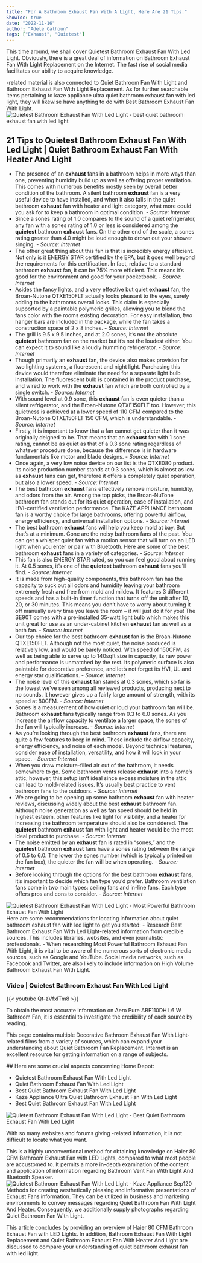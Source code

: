 ```yaml
---
title: "For A Bathroom Exhaust Fan With A Light, Here Are 21 Tips."
ShowToc: true 
date: "2022-11-16"
author: "Adele Calhoun" 
tags: ["Exhaust", "Quietest"]
---
```


	
This time around, we shall cover Quietest Bathroom Exhaust Fan With Led Light. Obviously, there is a great deal of information on Bathroom Exhaust Fan With Light Replacement on the Internet. The fast rise of social media facilitates our ability to acquire knowledge.

-related material is also connected to Quiet Bathroom Fan With Light and Bathroom Exhaust Fan With Light Replacement. As for further searchable items pertaining to kaze appliance ultra quiet bathroom exhaust fan with led light, they will likewise have anything to do with Best Bathroom Exhaust Fan With Light.
<img loading="lazy" src="https://ae01.alicdn.com/kf/H80aea1f930c04b2f98b53dbaf00796baA/Harri-potter-Dobby-Hermione-Granger-LORD-VOLDEMORT-Severus-snape-DUMBLEDORE-keychain-Action-Figures-Doll-toys-for.jpg_640x640.jpg" onerror="this.onerror=null;this.src='https://blogger.googleusercontent.com/img/a/AVvXsEhe7F7TRXHtjiKvHb5vS7DmnxvpHiDyoYyYvm1nHB3Qp2_w3BnM6A2eq4v7FYxCC9bfZt3a9vIMtAYEKUiaDQbHMg-ViyGmRIj39MLp0bGFfgfYw1Dc9q_H-T0wiTm3l0Uq42dETrN9eC8aGJ9_IORZsxST1AcLR7np1koOfcc7tnHa4S8Mwz_xD9d0=s16000';" alt="Quietest Bathroom Exhaust Fan With Led Light - best quiet bathroom exhaust fan with led light" >

## 21 Tips to Quietest Bathroom Exhaust Fan With Led Light | Quiet Bathroom Exhaust Fan With Heater And Light
-   The presence of an **exhaust** fans in a bathroom helps in more ways than one, preventing humidity build up as well as offering proper ventilation. This comes with numerous benefits mostly seen by overall better condition of the bathroom. A silent bathroom **exhaust** fan is a very useful device to have installed, and when it also falls in the quiet bathroom **exhaust** fan with heater and light category, what more could you ask for to keep a bathroom in optimal condition. - <cite>Source: Internet</cite>
-   Since a sones rating of 1.0 compares to the sound of a quiet refrigerator, any fan with a sones rating of 1.0 or less is considered among the **quietest** bathroom **exhaust** fans. On the other end of the scale, a sones rating greater than 4.0 might be loud enough to drown out your shower singing. - <cite>Source: Internet</cite>
-   The other great thing about this fan is that is incredibly energy efficient. Not only is it ENERGY STAR certified by the EPA, but it goes well beyond the requirements for this certification. In fact, relative to a standard bathroom **exhaust** fan, it can be 75% more efficient. This means it’s good for the environment and good for your pocketbook. - <cite>Source: Internet</cite>
-   Asides the fancy lights, and a very effective but quiet **exhaust** fan, the Broan-Nutone QTXE150FLT actually looks pleasant to the eyes, surely adding to the bathrooms overall looks. This claim is especially supported by a paintable polymeric grilles, allowing you to blend the fans color with the rooms existing decoration. For easy installation, two hanger bars are included in the package, while the fan takes a construction space of 2 x 8 inches. - <cite>Source: Internet</cite>
-   The grill is 9.5 x 9.5 inches, and at 2.0 sones, it’s not the absolute **quietest** bathroom fan on the market but it’s not the loudest either. You can expect it to sound like a loudly humming refrigerator. - <cite>Source: Internet</cite>
-   Though primarily an **exhaust** fan, the device also makes provision for two lighting systems, a fluorescent and night light. Purchasing this device would therefore eliminate the need for a separate light bulb installation. The fluorescent bulb is contained in the product purchase, and wired to work with the **exhaust** fan which are both controlled by a single switch. - <cite>Source: Internet</cite>
-   With sound level at 0.9 sone, this **exhaust** fan is even quieter than a silent refrigerator, and the Broan-Nutone QTXE150FLT too. However, this quietness is achieved at a lower speed of 110 CFM compared to the Broan-Nutone QTXE150FLT 150 CFM, which is understandable. - <cite>Source: Internet</cite>
-   Firstly, it is important to know that a fan cannot get quieter than it was originally deigned to be. That means that an **exhaust** fan with 1 sone rating, cannot be as quiet as that of a 0.3 sone rating regardless of whatever procedure done, because the difference is in hardware fundamentals like motor and blade designs. - <cite>Source: Internet</cite>
-   Once again, a very low noise device on our list is the QTXE080 product. Its noise production number stands at 0.3 sones, which is almost as low as **exhaust** fans can get, therefore it offers a completely quiet operation, but also a lower speed. - <cite>Source: Internet</cite>
-   The best bathroom **exhaust** fans effectively remove moisture, humidity, and odors from the air. Among the top picks, the Broan-NuTone bathroom fan stands out for its quiet operation, ease of installation, and HVI-certified ventilation performance. The KAZE APPLIANCE bathroom fan is a worthy choice for large bathrooms, offering powerful airflow, energy efficiency, and universal installation options. - <cite>Source: Internet</cite>
-   The best bathroom **exhaust** fans will help you keep mold at bay. But that’s at a minimum. Gone are the noisy bathroom fans of the past. You can get a whisper quiet fan with a motion sensor that will turn on an LED light when you enter or pair with Bluetooth. Here are some of the best bathroom **exhaust** fans in a variety of categories. - <cite>Source: Internet</cite>
-   This fan is also ENERGY STAR rated, so you can feel good about running it. At 0.5 sones, it’s one of the **quietest** bathroom **exhaust** fans you’ll find. - <cite>Source: Internet</cite>
-   It is made from high-quality components, this bathroom fan has the capacity to suck out all odors and humidity leaving your bathroom extremely fresh and free from mold and mildew. It features 3 different speeds and has a built-in timer function that turns off the unit after 10, 20, or 30 minutes. This means you don’t have to worry about turning it off manually every time you leave the room – it will just do it for you! The SE90T comes with a pre-installed 35-watt light bulb which makes this unit great for use as an under-cabinet kitchen **exhaust** fan as well as a bath fan. - <cite>Source: Internet</cite>
-   Our top choice for the best bathroom **exhaust** fan is the Broan-Nutone QTXE150FLT. Although not the most quiet, the noise produced is relatively low, and would be barely noticed. With speed of 150CFM, as well as being able to serve up to 140sqft size in capacity, its raw power and performance is unmatched by the rest. Its polymeric surface is also paintable for decorative preference, and let’s not forget its HVI, UL and energy star qualifications. - <cite>Source: Internet</cite>
-   The noise level of this **exhaust** fan stands at 0.3 sones, which so far is the lowest we’ve seen among all reviewed products, producing next to no sounds. It however gives up a fairly large amount of strength, with its speed at 80CFM. - <cite>Source: Internet</cite>
-   Sones is a measurement of how quiet or loud your bathroom fan will be. Bathroom **exhaust** fans typically range from 0.3 to 6.0 sones. As you increase the airflow capacity to ventilate a larger space, the sones of the fan will typically increase. - <cite>Source: Internet</cite>
-   As you’re looking through the best bathroom **exhaust** fans, there are quite a few features to keep in mind. These include the airflow capacity, energy efficiency, and noise of each model. Beyond technical features, consider ease of installation, versatility, and how it will look in your space. - <cite>Source: Internet</cite>
-   When you draw moisture-filled air out of the bathroom, it needs somewhere to go. Some bathroom vents release **exhaust** into a home’s attic; however, this setup isn’t ideal since excess moisture in the attic can lead to mold-related issues. It’s usually best practice to vent bathroom fans to the outdoors. - <cite>Source: Internet</cite>
-   We are going to be opening up some bathroom **exhaust** fan with heater reviews, discussing widely about the best **exhaust** bathroom fan. Although noise generation as well as fan speed should be held in highest esteem, other features like light for visibility, and a heater for increasing the bathroom temperature should also be considered. The **quietest** bathroom **exhaust** fan with light and heater would be the most ideal product to purchase. - <cite>Source: Internet</cite>
-   The noise emitted by an **exhaust** fan is rated in “sones,” and the **quietest** bathroom **exhaust** fans have a sones rating between the range of 0.5 to 6.0. The lower the sones number (which is typically printed on the fan box), the quieter the fan will be when operating. - <cite>Source: Internet</cite>
-   Before looking through the options for the best bathroom **exhaust** fans, it’s important to decide which fan type you’d prefer. Bathroom ventilation fans come in two main types: ceiling fans and in-line fans. Each type offers pros and cons to consider. - <cite>Source: Internet</cite>


<img loading="lazy" src="https://www.sierraplus.com.my/image/sponline/image/data/all_product_images/product-398/872-led-cabinet-light-sand-silver-recessed-typesurface-type-1.jpg" onerror="this.onerror=null;this.src='https://blogger.googleusercontent.com/img/a/AVvXsEhe7F7TRXHtjiKvHb5vS7DmnxvpHiDyoYyYvm1nHB3Qp2_w3BnM6A2eq4v7FYxCC9bfZt3a9vIMtAYEKUiaDQbHMg-ViyGmRIj39MLp0bGFfgfYw1Dc9q_H-T0wiTm3l0Uq42dETrN9eC8aGJ9_IORZsxST1AcLR7np1koOfcc7tnHa4S8Mwz_xD9d0=s16000';" alt="Quietest Bathroom Exhaust Fan With Led Light - Most Powerful Bathroom Exhaust Fan With Light" >
Here are some recommendations for locating information about quiet bathroom exhaust fan with led light to get you started:
- Research Best Bathroom Exhaust Fan With Led Light-related information from credible sources. This includes libraries, websites, and even journalistic professionals.
- When researching Most Powerful Bathroom Exhaust Fan With Light, it is vital to be aware of the numerous sorts of electronic media sources, such as Google and YouTube. Social media networks, such as Facebook and Twitter, are also likely to include information on High Volume Bathroom Exhaust Fan With Light.

### Video | Quietest Bathroom Exhaust Fan With Led Light
{{< youtube Qt-zVfxlTm8 >}} 

To obtain the most accurate information on Aero Pure ABF110DH L6 W Bathroom Fan, it is essential to investigate the credibility of each source by reading.

This page contains multiple Decorative Bathroom Exhaust Fan With Light-related films from a variety of sources, which can expand your understanding about Quiet Bathroom Fan Replacement. Internet is an excellent resource for getting information on a range of subjects.
<script async="async" data-cfasync="false" src="//normallydemandedalter.com/fe63df3c5408708b15d8dc3d9b206b31/invoke.js"></script>
<div id="container-fe63df3c5408708b15d8dc3d9b206b31"></div>
## Here are some crucial aspects concerning Home Depot:

- Quietest Bathroom Exhaust Fan With Led Light
- Quiet Bathroom Exhaust Fan With Led Light
- Best Quiet Bathroom Exhaust Fan With Led Light
- Kaze Appliance Ultra Quiet Bathroom Exhaust Fan With Led Light
- Best Quiet Bathroom Exhaust Fan With Led Light

 <img loading="lazy" src="https://alquilercastilloshinchables.info/wp-content/uploads/2020/05/broan-exhaust-fan-light-blinking-on-and-off-YouTube.jpg" onerror="this.onerror=null;this.src='https://blogger.googleusercontent.com/img/a/AVvXsEhe7F7TRXHtjiKvHb5vS7DmnxvpHiDyoYyYvm1nHB3Qp2_w3BnM6A2eq4v7FYxCC9bfZt3a9vIMtAYEKUiaDQbHMg-ViyGmRIj39MLp0bGFfgfYw1Dc9q_H-T0wiTm3l0Uq42dETrN9eC8aGJ9_IORZsxST1AcLR7np1koOfcc7tnHa4S8Mwz_xD9d0=s16000';" alt="Quietest Bathroom Exhaust Fan With Led Light - Best Quiet Bathroom Exhaust Fan With Led Light" >

With so many websites and forums giving -related information, it is not difficult to locate what you want.

This is a highly unconventional method for obtaining knowledge on Haier 80 CFM Bathroom Exhaust Fan with LED Lights, compared to what most people are accustomed to. It permits a more in-depth examination of the content and application of information regarding Bathroom Vent Fan With Light And Bluetooth Speaker.
<img loading="lazy" src="https://ae01.alicdn.com/kf/HTB1r8NBe8yWBuNkSmFPq6xguVXah.jpg" onerror="this.onerror=null;this.src='https://blogger.googleusercontent.com/img/a/AVvXsEhe7F7TRXHtjiKvHb5vS7DmnxvpHiDyoYyYvm1nHB3Qp2_w3BnM6A2eq4v7FYxCC9bfZt3a9vIMtAYEKUiaDQbHMg-ViyGmRIj39MLp0bGFfgfYw1Dc9q_H-T0wiTm3l0Uq42dETrN9eC8aGJ9_IORZsxST1AcLR7np1koOfcc7tnHa4S8Mwz_xD9d0=s16000';" alt="Quietest Bathroom Exhaust Fan With Led Light - Kaze Appliance Sep120" >
Methods for creating aesthetically pleasing and informative presentations of Exhaust Fans information. They can be utilized in business and marketing environments to convey messages regarding Quiet Bathroom Fan With Light And Heater. Consequently, we additionally supply photographs regarding Quiet Bathroom Fan With Light.

This article concludes by providing an overview of Haier 80 CFM Bathroom Exhaust Fan with LED Lights. In addition, Bathroom Exhaust Fan With Light Replacement and Quiet Bathroom Exhaust Fan With Heater And Light are discussed to compare your understanding of quiet bathroom exhaust fan with led light.
	
	

